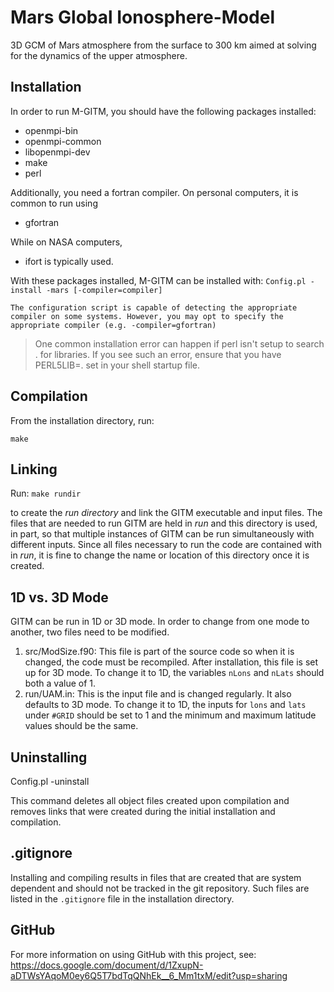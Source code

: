 Mars Global Ionosphere-Model
============================

3D GCM of Mars atmosphere from the surface to 300 km aimed
at solving for the dynamics of the upper atmosphere.

Installation
------------
In order to run M-GITM, you should have the following packages installed:
- openmpi-bin
- openmpi-common
- libopenmpi-dev
- make
- perl

Additionally, you need a fortran compiler. On personal computers, it is common to run using 
- gfortran

While on NASA computers, 
- ifort
is typically used.

 With these packages installed, M-GITM can be installed with:
`Config.pl -install -mars [-compiler=compiler]`

    The configuration script is capable of detecting the appropriate
    compiler on some systems. However, you may opt to specify the
    appropriate compiler (e.g. -compiler=gfortran)

> One common installation error can happen if perl isn't setup to search . for libraries.
> If you see such an error, ensure that you have PERL5LIB=. set in your shell startup file.


Compilation
-----------
From the installation directory, run:

`make`

Linking
-------
Run:
`make rundir`

to create the *run directory* and link the GITM executable and input files. The files that are needed to run GITM are held in *run* and
this directory is used, in part, so that multiple instances of GITM can be run
simultaneously with different inputs. Since all files necessary to
run the code are contained with in *run*, it is fine to change the
name or location of this directory once it is created.

1D vs. 3D Mode
--------------
GITM can be run in 1D or 3D mode. In order to change from one mode to another, two files need to be modified.

1. src/ModSize.f90: This file is part of the source code so when it is changed, the code must be recompiled. After installation, this
file is set up for 3D mode. To change it to 1D, the variables `nLons` and `nLats` should both a value of 1.
2. run/UAM.in: This is the input file and is changed regularly. It
also defaults to 3D mode. To change it to 1D, the inputs for
`lons` and `lats` under `#GRID` should be set to 1 and the minimum and maximum latitude values should be the same.

Uninstalling
------------
Config.pl -uninstall

This command deletes all object files created upon compilation and
removes links that were created during the initial installation
and compilation.

.gitignore
---------
Installing and compiling results in files that are created that
are system dependent and should not be tracked in the git repository.
Such files are listed in the `.gitignore` file in the installation directory.

GitHub
------

For more information on using GitHub with this project, see: https://docs.google.com/document/d/1ZxupN-aDTWsYAqoM0ey6Q5T7bdTqQNhEk__6_Mm1txM/edit?usp=sharing
